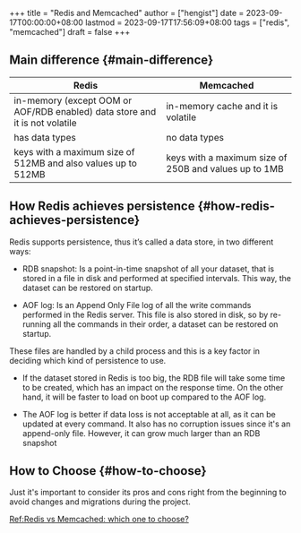 +++
title = "Redis and Memcached"
author = ["hengist"]
date = 2023-09-17T00:00:00+08:00
lastmod = 2023-09-17T17:56:09+08:00
tags = ["redis", "memcached"]
draft = false
+++

## Main difference {#main-difference}

| Redis                                                                       | Memcached                                             |
|-----------------------------------------------------------------------------|-------------------------------------------------------|
| in-memory (except OOM or AOF/RDB enabled) data store and it is not volatile | in-memory cache and it is volatile                    |
| has data types                                                              | no data types                                         |
| keys with a maximum size of 512MB and also values up to 512MB               | keys with a maximum size of 250B and values up to 1MB |


## How Redis achieves persistence {#how-redis-achieves-persistence}

Redis supports persistence, thus it’s called a data store, in two different ways:

-   RDB snapshot: Is a point-in-time snapshot of all your dataset, that is stored in a file in disk and performed at specified intervals. This way, the dataset can be restored on startup.

-   AOF log: Is an Append Only File log of all the write commands performed in the Redis server. This file is also stored in disk, so by re-running all the commands in their order, a dataset can be restored on startup.

These files are handled by a child process and this is a key factor in deciding which kind of persistence to use.

-   If the dataset stored in Redis is too big, the RDB file will take some time to be created, which has an impact on the response time. On the other hand, it will be faster to load on boot up compared to the AOF log.

-   The AOF log is better if data loss is not acceptable at all, as it can be updated at every command. It also has no corruption issues since it's an append-only file. However, it can grow much larger than an RDB snapshot


## How to Choose {#how-to-choose}

Just it's important to consider its pros and cons right from the beginning to avoid changes and migrations during the project.

[Ref:Redis vs Memcached: which one to choose?](https://www.imaginarycloud.com/blog/redis-vs-memcached/#:~:text=While%20Redis%20is%20an%20in,the%20memory%20limit%20is%20reached)
